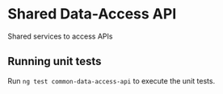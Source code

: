 # Shared Data-Access API

Shared services to access APIs

## Running unit tests

Run `ng test common-data-access-api` to execute the unit tests.
